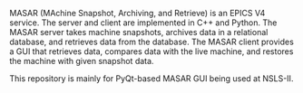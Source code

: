 MASAR (MAchine Snapshot, Archiving, and Retrieve) is an EPICS V4 service. The server and client are implemented in C++ and Python. 
The MASAR server takes machine snapshots, archives data in a relational database, and retrieves data from the database. 
The MASAR client provides a GUI that retrieves data, compares data with the live machine, and restores the machine with given snapshot data.

This repository is mainly for PyQt-based MASAR GUI being used at NSLS-II.

